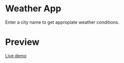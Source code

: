 # Weather App

Enter a city name to get appropiate weather conditions.

# Preview

[Live demo](https://cosm33n.github.io/weather/)
